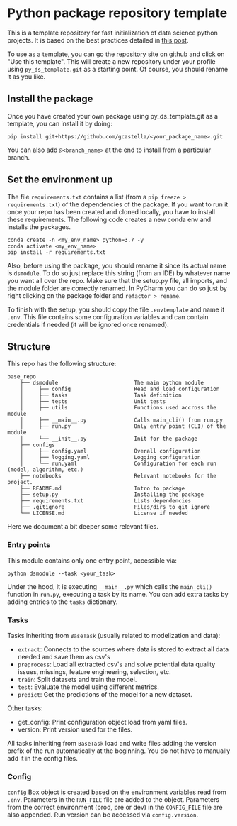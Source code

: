 # Python package repository template
This is a template repository for fast initialization of data science python projects.
It is based on the best practices detailed in [this post](https://medium.com/bcggamma/data-science-python-best-practices-fdb16fdedf82).

To use as a template, you can go the [repository](https://github.com/gcastella/py_ds_template) site on github and click on "Use this template".
This will create a new repository under your profile using `py_ds_template.git` as a starting point. Of course, you should rename it as you like.

## Install the package
Once you have created your own package using py_ds_template.git as a template, you can install it by doing:
```shell script
pip install git+https://github.com/gcastella/<your_package_name>.git
```
You can also add `@<branch_name>` at the end to install from a particular branch.

## Set the environment up
The file `requirements.txt` contains a list (from a `pip freeze > requirements.txt`) of the dependencies of the package.
If you want to run it once your repo has been created and cloned locally, you have to install these requirements. 
The following code creates a new conda env and installs the packages.
```shell script
conda create -n <my_env_name> python=3.7 -y
conda activate <my_env_name>
pip install -r requirements.txt
```

Also, before using the package, you should rename it since its actual name is `dsmodule`. 
To do so just replace this string (from an IDE) by whatever name you want all over the repo. 
Make sure that the setup.py file, all imports, and the module folder are correctly renamed. 
In PyCharm you can do so just by right clicking on the package folder and `refactor > rename`.

To finish with the setup, you should copy the file `.envtemplate` and name it `.env`. 
This file contains some configuration variables and can contain credentials if needed (it will be ignored once renamed).

## Structure

This repo has the following structure:

```shell script
base_repo
    ├── dsmodule                        The main python module
    │     ├── config                    Read and load configuration
    │     ├── tasks                     Task definition
    │     ├── tests                     Unit tests
    │     ├── utils                     Functions used accross the module
    │     ├── __main__.py               Calls main_cli() from run.py
    │     ├── run.py                    Only entry point (CLI) of the module
    │     └── __init__.py               Init for the package
    ├── configs                         
    │     ├── config.yaml               Overall configuration
    │     ├── logging.yaml              Logging configuration
    │     └── run.yaml                  Configuration for each run (model, algorithm, etc.)
    ├── notebooks                       Relevant notebooks for the project.
    ├── README.md                       Intro to package
    ├── setup.py                        Installing the package
    ├── requirements.txt                Lists dependencies
    ├── .gitignore                      Files/dirs to git ignore
    └── LICENSE.md                      License if needed
```

Here we document a bit deeper some relevant files.

### Entry points
This module contains only one entry point, accessible via:
```shell script
python dsmodule --task <your_task>
```
Under the hood, it is executing `__main__.py` which calls the `main_cli()` function in `run.py`, executing a task by its name.
You can add extra tasks by adding entries to the `tasks` dictionary.

### Tasks
Tasks inheriting from `BaseTask` (usually related to modelization and data):
- `extract`: Connects to the sources where data is stored to extract all data needed and save them as csv's
- `preprocess`: Load all extracted csv's and solve potential data quality issues, missings, feature engineering, selection, etc.
- `train`: Split datasets and train the model.
- `test`: Evaluate the model using different metrics.
- `predict`: Get the predictions of the model for a new dataset.

Other tasks:
- get_config: Print configuration object load from yaml files.
- version: Print version used for the files.

All tasks inheriting from `BaseTask` load and write files adding the version prefix of the run automatically at the beginning.
 You do not have to manually add it in the config files.

### Config
`config` Box object is created based on the environment variables read from `.env`.
Parameters in the `RUN_FILE` file are added to the object. 
Parameters from the correct environment (prod, pre or dev) in the `CONFIG_FILE` file are also appended.
Run version can be accessed via `config.version`.

